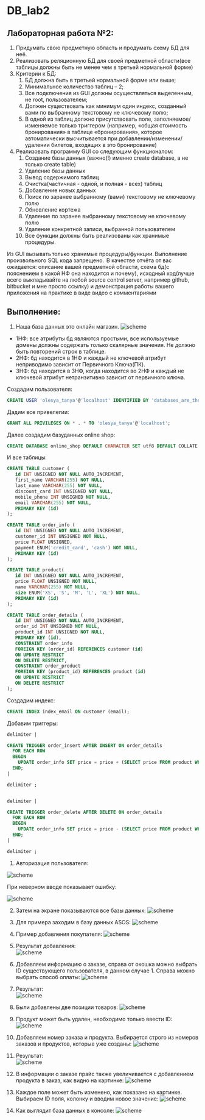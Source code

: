 # DB_lab2
Лабораторная работа №2: 
-------------------------
1. Придумать свою предметную область и продумать схему БД для неё. 
2. Реализовать реляционную БД для своей предметной области(все таблицы должны быть не менее чем в третьей нормальной форме) 
3. Критерии к БД: 
   1. БД должна быть в третьей нормальной форме или выше; 
   2. Минимальное количество таблиц – 2; 
   3. Все подключения из GUI должны осуществляться выделенным, не root, пользователем; 
   4. Должен существовать как минимум один индекс, созданный вами по выбранному текстовому не ключевому полю; 
   5. В одной из таблиц должно присутствовать поле, заполняемое/изменяемое только триггером (например, «общая стоимость бронирования» в таблице «бронирования», которое   автоматически высчитывается при добавлении/изменении/удалении билетов, входящих в это бронирование) 
4. Реализовать программу GUI со следующим функционалом: 
   1. Создание базы данных (важно(!) именно create database, а не только create table) 
   2. Удаление базы данных 
   3. Вывод содержимого таблиц 
   4. Очистка(частичная - одной, и полная - всех) таблиц 
   5. Добавление новых данных 
   6. Поиск по заранее выбранному (вами) текстовому не ключевому полю 
   7. Обновление кортежа 
   8. Удаление по заранее выбранному текстовому не ключевому полю 
   9. Удаление конкретной записи, выбранной пользователем 
   10. Все функции должны быть реализованы как хранимые процедуры.  

Из GUI вызывать только хранимые процедуры/функции. Выполнение произвольного SQL кода запрещено.  
В качестве отчёта от вас ожидается: описание вашей предметной области, схема бд(с пояснением в какой НФ она находится и почему), исходный код(лучше всего выкладывайте на любой source control server, например github, bitbucket и мне просто ссылку) и демонстрация работы вашего приложения на практике в виде видео с комментариями 

Выполнение:
------------
1. Наша база данных это онлайн магазин.
![scheme](images/online_shop.png)

* 1НФ: все атрибуты бд являются простыми, все используемые домены должны содержать только скалярные значения. Не должно быть повторений строк в таблице.
* 2НФ: бд находится в 1НФ и каждый не ключевой атрибут неприводимо зависит от Первичного Ключа(ПК).
* 3НФ: бд находится в 3НФ, когда находится во 2НФ и каждый не ключевой атрибут нетранзитивно зависит от первичного ключа.

Создадим пользователя:
```SQL
CREATE USER 'olesya_tanya'@'localhost' IDENTIFIED BY 'databases_are_the_best';
```
Дадим все привелегии:
```SQL
GRANT ALL PRIVILEGES ON * . * TO 'olesya_tanya'@'localhost';
```
Далее создадим базуданных online shop:
```SQL
CREATE DATABASE online_shop DEFAULT CHARACTER SET utf8 DEFAULT COLLATE utf8_general_ci;
```
И все таблицы:
```SQL
CREATE TABLE customer (
   id INT UNSIGNED NOT NULL AUTO_INCREMENT,
   first_name VARCHAR(255) NOT NULL,
   last_name VARCHAR(255) NOT NULL, 
   discount_card INT UNSIGNED NOT NULL,
   mobile_phone INT UNSIGNED NOT NULL,
   email VARCHAR(255) NOT NULL,
   PRIMARY KEY (id)
);

CREATE TABLE order_info (
   id INT UNSIGNED NOT NULL AUTO_INCREMENT,
   customer_id INT UNSIGNED NOT NULL,
   price FLOAT UNSIGNED,
   payment ENUM('credit_card', 'cash') NOT NULL,
   PRIMARY KEY (id)
);

CREATE TABLE product(
   id INT UNSIGNED NOT NULL AUTO_INCREMENT,
   price FLOAT UNSIGNED NOT NULL,
   name VARCHAR(255) NOT NULL,
   size ENUM('XS', 'S', 'M', 'L', 'XL') NOT NULL,
   PRIMARY KEY (id)
);

CREATE TABLE order_details (
   id INT UNSIGNED NOT NULL AUTO_INCREMENT,
   order_id INT UNSIGNED NOT NULL,
   product_id INT UNSIGNED NOT NULL,
   PRIMARY KEY (id),
   CONSTRAINT order_info
   FOREIGN KEY (order_id) REFERENCES customer (id)
   ON UPDATE RESTRICT
   ON DELETE RESTRICT,
   CONSTRAINT order_product
   FOREIGN KEY (product_id) REFERENCES product (id)
   ON UPDATE RESTRICT
   ON DELETE RESTRICT
);
```
Создадим индекс:
```sql
CREATE INDEX index_email ON customer (email);
```
Добавим триггеры:
```sql
delimiter |

CREATE TRIGGER order_insert AFTER INSERT ON order_details
  FOR EACH ROW
  BEGIN
    UPDATE order_info SET price = price + (SELECT price FROM product WHERE NEW.product_id = product.id AND NEW.order_id = order_info.id);
  END;
|

delimiter ;


delimiter |

CREATE TRIGGER order_delete AFTER DELETE ON order_details
  FOR EACH ROW
  BEGIN
    UPDATE order_info SET price = price - (SELECT price FROM product WHERE OLD.product_id = product.id AND OLD.order_id = order_info.id);
  END;
|

delimiter ;
```
1. Авторизация пользователя:

![scheme](images/authorization.PNG)

При неверном вводе показывает ошибку:

![scheme](images/failed.PNG)


2. Затем на экране показываются все базы данных:
![scheme](images/listOfdb.PNG)

3. Для примера заходим в базу данных ASOS:
![scheme](images/tables.PNG)

4. Пример добавления покупателя:
![scheme](images/insertCustomer.PNG)

5. Результат добавления:                                     
![scheme](images/newCustomer.PNG)

6. Добавляем информацию о заказе, справа от окошка можно выбрать ID существующего пользователя, в данном случае 1. Справа можно выбрать способ оплаты:
![scheme](images/insertOrderInfo.PNG)

7. Результат:                               
![scheme](images/newOrderInfo.PNG)

8. Были добавлены две позиции товаров:
![scheme](images/tableProducts.PNG)

9. Продукт может быть удален, необходимо только ввести ID:
![scheme](images/deleteProduct.PNG)

10. Добавляем номер заказа и продукта. Выбирается строго из номеров заказов и продуктов, которые уже созданы:
![scheme](images/insertOrderDEtails.PNG)

11. Результат:                   
![scheme](images/tableOrderDetails.PNG)

12. В информации о заказе прайс также увеличивается с добавлением продукта в заказ, как видно на картинке: 
![scheme](images/tableOrderInfo.PNG)

13. Каждое поле может быть изменено, как показано на картинке. Выбираем ID поля, колонку и вводим новое значение:
![scheme](images/uodateCustomer.PNG)

14. Как выглядит база данных в консоле:
![scheme](images/databases.PNG)
